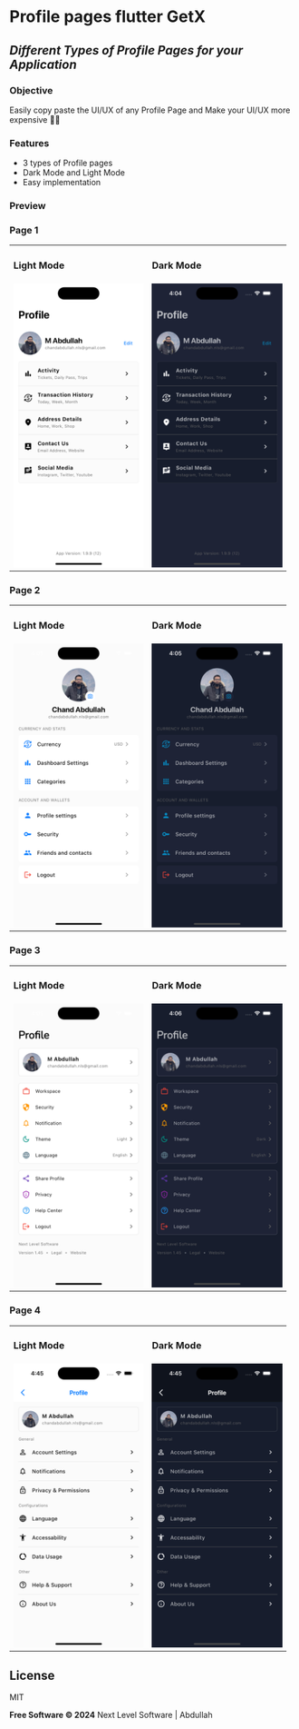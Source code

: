 # Profile pages flutter GetX
 
## _Different Types of Profile Pages for your Application_

### Objective
Easily copy paste the UI/UX of any Profile Page and Make your UI/UX more expensive 🎉🥳

### Features

- 3 types of Profile pages
- Dark Mode and Light Mode
- Easy implementation

### Preview

<html>
    <h3>Page 1</h3>
    <table>
        <tr>
            <td>
                <h3>Light Mode</h3>
            </td>
            <td>
                <h3>Dark Mode</h3>
            </td>
        </tr>
        <tr>
            <td>
                <img src="https://github.com/chandabdullah/profile-pages-flutter-getx/blob/main/assets/images/profile_1/profile_1_light.png" height="500" alt="profile_1_light.png"/>
            </td>
            <td>
                <img src="https://github.com/chandabdullah/profile-pages-flutter-getx/blob/main/assets/images/profile_1/profile_1_dark.png" height="500" alt="profile_1_dark.png"/>
            </td>
        </tr>
    </table>
    <h3>Page 2</h3>
    <table>
        <tr>
            <td>
                <h3>Light Mode</h3>
            </td>
            <td>
                <h3>Dark Mode</h3>
            </td>
        </tr>
        <tr>
            <td>
                <img src="https://github.com/chandabdullah/profile-pages-flutter-getx/blob/main/assets/images/profile_2/profile_2_light.png" height="500" alt="profile_2_light.png"/>
            </td>
            <td>
                <img src="https://github.com/chandabdullah/profile-pages-flutter-getx/blob/main/assets/images/profile_2/profile_2_dark.png" height="500" alt="profile_2_dark.png"/>
            </td>
        </tr>
    </table>
    <h3>Page 3</h3>
    <table>
        <tr>
            <td>
                <h3>Light Mode</h3>
            </td>
            <td>
                <h3>Dark Mode</h3>
            </td>
        </tr>
        <tr>
            <td>
                <img src="https://github.com/chandabdullah/profile-pages-flutter-getx/blob/main/assets/images/profile_3/profile_3_light.png" height="500" alt="profile_3_light.png"/>
            </td>
            <td>
                <img src="https://github.com/chandabdullah/profile-pages-flutter-getx/blob/main/assets/images/profile_3/profile_3_dark.png" height="500" alt="profile_3_dark.png"/>
            </td>
        </tr>
    </table>
    <h3>Page 4</h3>
    <table>
        <tr>
            <td>
                <h3>Light Mode</h3>
            </td>
            <td>
                <h3>Dark Mode</h3>
            </td>
        </tr>
        <tr>
            <td>
                <img src="https://github.com/chandabdullah/profile-pages-flutter-getx/blob/main/assets/images/profile_4/profile_4_light.png" height="500" alt="profile_4_light.png"/>
            </td>
            <td>
                <img src="https://github.com/chandabdullah/profile-pages-flutter-getx/blob/main/assets/images/profile_4/profile_4_dark.png" height="500" alt="profile_4_dark.png"/>
            </td>
        </tr>
    </table>
</html>

## License

MIT

**Free Software © 2024**
Next Level Software | Abdullah